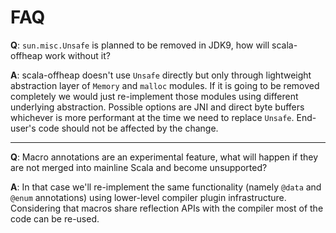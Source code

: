 # FAQ

**Q**: `sun.misc.Unsafe` is planned to be removed in JDK9, how will scala-offheap work without it?

**A**: scala-offheap doesn't use `Unsafe` directly but only through lightweight abstraction layer
of `Memory` and `malloc` modules. If it is going to be removed completely we would just re-implement
those modules using different underlying abstraction. Possible options are JNI and direct byte buffers
whichever is more performant at the time we need to replace `Unsafe`. End-user's code should not
be affected by the change.

---

**Q**: Macro annotations are an experimental feature, what will happen if they are not merged into
mainline Scala and become unsupported?

**A**: In that case we'll re-implement the same functionality (namely `@data` and `@enum` annotations)
using lower-level compiler plugin infrastructure. Considering that macros share reflection APIs with
the compiler most of the code can be re-used.
